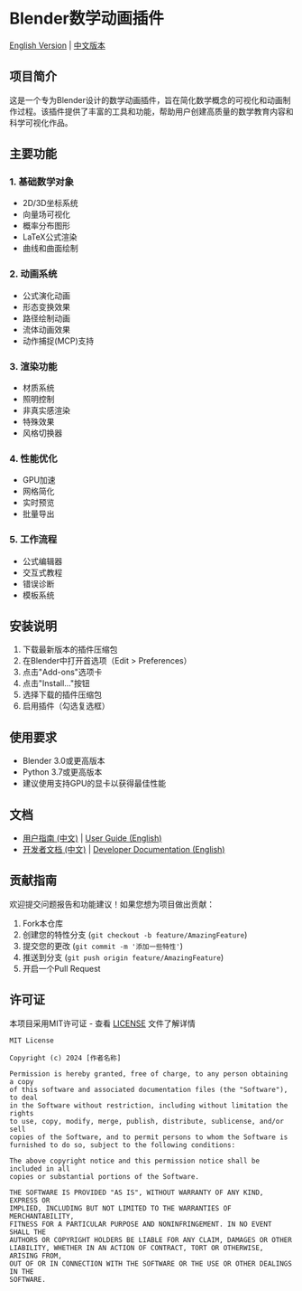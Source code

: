 # Blender数学动画插件

[English Version](README_en.md) | [中文版本](README.md)

## 项目简介

这是一个专为Blender设计的数学动画插件，旨在简化数学概念的可视化和动画制作过程。该插件提供了丰富的工具和功能，帮助用户创建高质量的数学教育内容和科学可视化作品。

## 主要功能

### 1. 基础数学对象
- 2D/3D坐标系统
- 向量场可视化
- 概率分布图形
- LaTeX公式渲染
- 曲线和曲面绘制

### 2. 动画系统
- 公式演化动画
- 形态变换效果
- 路径绘制动画
- 流体动画效果
- 动作捕捉(MCP)支持

### 3. 渲染功能
- 材质系统
- 照明控制
- 非真实感渲染
- 特殊效果
- 风格切换器

### 4. 性能优化
- GPU加速
- 网格简化
- 实时预览
- 批量导出

### 5. 工作流程
- 公式编辑器
- 交互式教程
- 错误诊断
- 模板系统

## 安装说明

1. 下载最新版本的插件压缩包
2. 在Blender中打开首选项（Edit > Preferences）
3. 点击"Add-ons"选项卡
4. 点击"Install..."按钮
5. 选择下载的插件压缩包
6. 启用插件（勾选复选框）

## 使用要求

- Blender 3.0或更高版本
- Python 3.7或更高版本
- 建议使用支持GPU的显卡以获得最佳性能

## 文档

- [用户指南 (中文)](docs/mcp_user_guide.md) | [User Guide (English)](docs/mcp_user_guide_en.md)
- [开发者文档 (中文)](docs/mcp_developer_guide.md) | [Developer Documentation (English)](docs/mcp_developer_guide_en.md)

## 贡献指南

欢迎提交问题报告和功能建议！如果您想为项目做出贡献：

1. Fork本仓库
2. 创建您的特性分支 (`git checkout -b feature/AmazingFeature`)
3. 提交您的更改 (`git commit -m '添加一些特性'`)
4. 推送到分支 (`git push origin feature/AmazingFeature`)
5. 开启一个Pull Request

## 许可证

本项目采用MIT许可证 - 查看 [LICENSE](LICENSE) 文件了解详情

```
MIT License

Copyright (c) 2024 [作者名称]

Permission is hereby granted, free of charge, to any person obtaining a copy
of this software and associated documentation files (the "Software"), to deal
in the Software without restriction, including without limitation the rights
to use, copy, modify, merge, publish, distribute, sublicense, and/or sell
copies of the Software, and to permit persons to whom the Software is
furnished to do so, subject to the following conditions:

The above copyright notice and this permission notice shall be included in all
copies or substantial portions of the Software.

THE SOFTWARE IS PROVIDED "AS IS", WITHOUT WARRANTY OF ANY KIND, EXPRESS OR
IMPLIED, INCLUDING BUT NOT LIMITED TO THE WARRANTIES OF MERCHANTABILITY,
FITNESS FOR A PARTICULAR PURPOSE AND NONINFRINGEMENT. IN NO EVENT SHALL THE
AUTHORS OR COPYRIGHT HOLDERS BE LIABLE FOR ANY CLAIM, DAMAGES OR OTHER
LIABILITY, WHETHER IN AN ACTION OF CONTRACT, TORT OR OTHERWISE, ARISING FROM,
OUT OF OR IN CONNECTION WITH THE SOFTWARE OR THE USE OR OTHER DEALINGS IN THE
SOFTWARE.